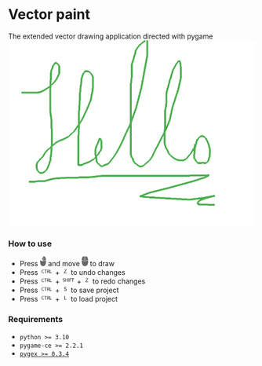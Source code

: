 # Vector paint
The extended vector drawing application directed with pygame
![](preview/preview-1.png)

### How to use
- Press <img src="https://github.com/aratakileo/static.pexty.xyz/blob/main/src/icon/controller/mouse-left.png?raw=true" height="20"/> and move <img src="https://github.com/aratakileo/static.pexty.xyz/blob/main/src/icon/controller/mouse.png?raw=true" height="20"/> to draw
- Press <img src="https://github.com/aratakileo/static.pexty.xyz/blob/main/src/icon/controller/ctrl.png?raw=true" height="15"/> + <img src="https://github.com/aratakileo/static.pexty.xyz/blob/main/src/icon/controller/z.png?raw=true" height="15"/> to undo changes
- Press <img src="https://github.com/aratakileo/static.pexty.xyz/blob/main/src/icon/controller/ctrl.png?raw=true" height="15"/> + <img src="https://github.com/aratakileo/static.pexty.xyz/blob/main/src/icon/controller/shift.png?raw=true" height="15"/> + <img src="https://github.com/aratakileo/static.pexty.xyz/blob/main/src/icon/controller/z.png?raw=true" height="15"/> to redo changes
- Press <img src="https://github.com/aratakileo/static.pexty.xyz/blob/main/src/icon/controller/ctrl.png?raw=true" height="15"/> + <img src="https://github.com/aratakileo/static.pexty.xyz/blob/main/src/icon/controller/s.png?raw=true" height="15"/> to save project
- Press <img src="https://github.com/aratakileo/static.pexty.xyz/blob/main/src/icon/controller/ctrl.png?raw=true" height="15"/> + <img src="https://github.com/aratakileo/static.pexty.xyz/blob/main/src/icon/controller/l.png?raw=true" height="15"/> to load project

### Requirements
- `python >= 3.10`
- `pygame-ce >= 2.2.1`
- [`pygex >= 0.3.4`](https://github.com/aratakileo/pygex)
